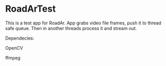 # RoadArTest

This is a test app for RoadAr. App grabs video file frames, push it to thread safe queue. Then in another threads process it and stream out.

 Dependecies:
 
OpenCV

ffmpeg

